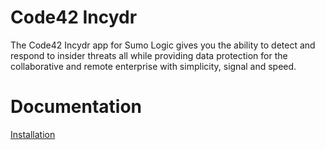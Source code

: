 
# Code42 Incydr

The Code42 Incydr app for Sumo Logic gives you the ability to detect and respond to insider threats all while providing data protection for the collaborative and remote enterprise with simplicity, signal and speed.

# Documentation
[Installation](https://support.code42.com/Administrator/Cloud/Monitoring_and_managing/Integrate_Code42_with_Sumo_Logic)
